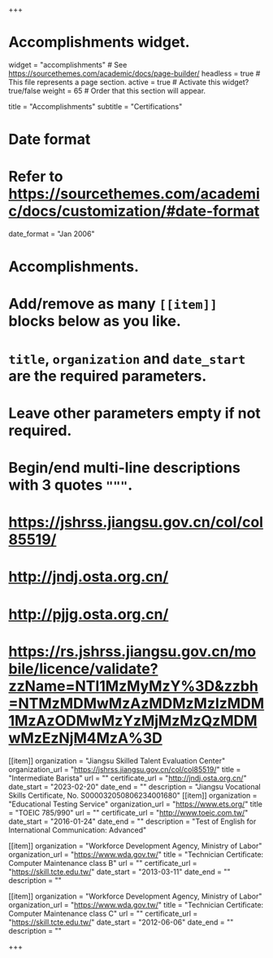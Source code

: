 +++
# Accomplishments widget.
widget = "accomplishments"  # See https://sourcethemes.com/academic/docs/page-builder/
headless = true  # This file represents a page section.
active = true  # Activate this widget? true/false
weight = 65  # Order that this section will appear.

title = "Accomplish&shy;ments"
subtitle = "Certifications"

# Date format
#   Refer to https://sourcethemes.com/academic/docs/customization/#date-format
date_format = "Jan 2006"

# Accomplishments.
#   Add/remove as many `[[item]]` blocks below as you like.
#   `title`, `organization` and `date_start` are the required parameters.
#   Leave other parameters empty if not required.
#   Begin/end multi-line descriptions with 3 quotes `"""`.

# https://jshrss.jiangsu.gov.cn/col/col85519/
# http://jndj.osta.org.cn/
# http://pjjg.osta.org.cn/
# https://rs.jshrss.jiangsu.gov.cn/mobile/licence/validate?zzName=NTI1MzMyMzY%3D&zzbh=NTMzMDMwMzAzMDMzMzIzMDM1MzAzODMwMzYzMjMzMzQzMDMwMzEzNjM4MzA%3D
[[item]]
  organization = "Jiangsu Skilled Talent Evaluation Center"
  organization_url = "https://jshrss.jiangsu.gov.cn/col/col85519/"
  title = "Intermediate Barista"
  url = ""
  certificate_url = "http://jndj.osta.org.cn/"
  date_start = "2023-02-20"
  date_end = ""
  description = "Jiangsu Vocational Skills Certificate, No. S000032050806234001680"
[[item]]
  organization = "Educational Testing Service"
  organization_url = "https://www.ets.org/"
  title = "TOEIC 785/990"
  url = ""
  certificate_url = "http://www.toeic.com.tw/"
  date_start = "2016-01-24"
  date_end = ""
  description = "Test of English for International Communication: Advanced"

[[item]]
  organization = "Workforce Development Agency, Ministry of Labor"
  organization_url = "https://www.wda.gov.tw/"
  title = "Technician Certificate: Computer Maintenance class B"
  url = ""
  certificate_url = "https://skill.tcte.edu.tw/"
  date_start = "2013-03-11"
  date_end = ""
  description = ""

[[item]]
  organization = "Workforce Development Agency, Ministry of Labor"
  organization_url = "https://www.wda.gov.tw/"
  title = "Technician Certificate: Computer Maintenance class C"
  url = ""
  certificate_url = "https://skill.tcte.edu.tw/"
  date_start = "2012-06-06"
  date_end = ""
  description = ""

+++
